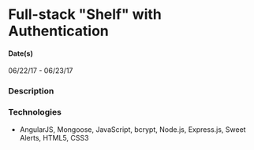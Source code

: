 # Full-stack "Shelf" with Authentication
#### Date(s)
06/22/17 - 06/23/17
### Description

### Technologies
- AngularJS, Mongoose, JavaScript, bcrypt, Node.js, Express.js, Sweet Alerts, HTML5, CSS3
